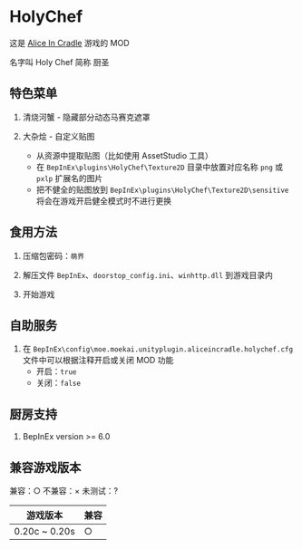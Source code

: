 # HolyChef

这是 <a href="https://fantia.jp/fanclubs/24531" target="_blank">Alice In Cradle</a> 游戏的 MOD

名字叫 Holy Chef 简称 厨圣


## 特色菜单

1. 清烧河蟹 - 隐藏部分动态马赛克遮罩

2. 大杂烩 - 自定义贴图
	+ 从资源中提取贴图（比如使用 AssetStudio 工具）
	+ 在 `BepInEx\plugins\HolyChef\Texture2D` 目录中放置对应名称 `png` 或 `pxlp` 扩展名的图片
	+ 把不健全的贴图放到 `BepInEx\plugins\HolyChef\Texture2D\sensitive` 将会在游戏开启健全模式时不进行更换


## 食用方法

1. 压缩包密码：`萌界`

2. 解压文件 `BepInEx`、`doorstop_config.ini`、`winhttp.dll` 到游戏目录内

3. 开始游戏


## 自助服务

1. 在 `BepInEx\config\moe.moekai.unityplugin.aliceincradle.holychef.cfg` 文件中可以根据注释开启或关闭 MOD 功能
	+ 开启：`true`
	+ 关闭：`false`


## 厨房支持

1. BepInEx version >= 6.0


## 兼容游戏版本

兼容：○          不兼容：×          未测试：?

| 游戏版本  | 兼容  |
| ------------ | ------------ |
| 0.20c ~ 0.20s | ○ |
